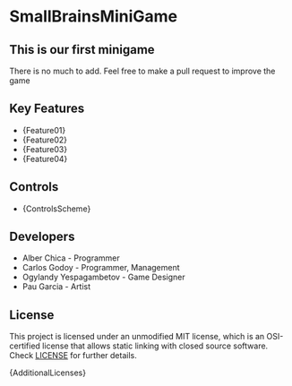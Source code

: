 # SmallBrainsMiniGame
 
## This is our first minigame

There is no much to add. Feel free to make a pull request to improve the game

## Key Features

 - {Feature01}
 - {Feature02}
 - {Feature03}
 - {Feature04}
 
## Controls

 - {ControlsScheme}

## Developers

 - Alber Chica - Programmer
 - Carlos Godoy - Programmer, Management
 - Ogylandy Yespagambetov - Game Designer
 - Pau Garcia - Artist

## License

This project is licensed under an unmodified MIT license, which is an OSI-certified license that allows static linking with closed source software. Check [LICENSE](LICENSE) for further details.

{AdditionalLicenses}
